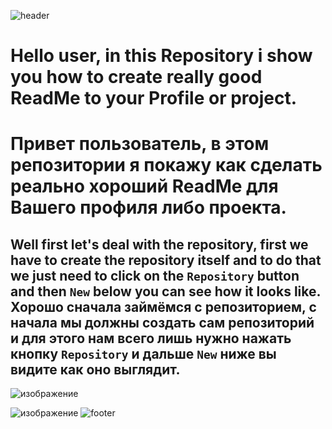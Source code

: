 ![header](https://capsule-render.vercel.app/api?type=waving&height=100&color=A3DCBE)
# Hello user, in this Repository i show you how to create really good ReadMe to your Profile or project.
# Привет пользователь, в этом репозитории я покажу как сделать реально хороший ReadMe для Вашего профиля либо проекта.
Well first let's deal with the repository, first we have to create the repository itself and to do that we just need to click on the `Repository` button and then `New` below you can see how it looks like.
Хорошо сначала займёмся с репозиторием, с начала мы должны создать сам репозиторий и для этого нам всего лишь нужно нажать кнопку `Repository` и дальше `New` ниже вы видите как оно выглядит.
-----
![изображение](https://github.com/user-attachments/assets/da935582-a017-4d77-b52c-b80d8ea3ebb1)

![изображение](https://github.com/user-attachments/assets/0b41b6d9-8cb6-4109-9a18-e36f49e77749)
![footer](https://capsule-render.vercel.app/api?type=waving&height=100&color=A3DCBE&section=footer)
